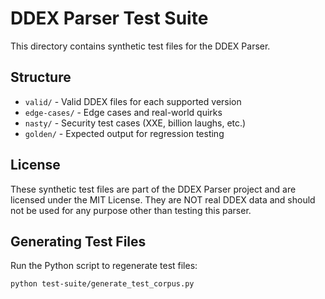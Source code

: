 # DDEX Parser Test Suite

This directory contains synthetic test files for the DDEX Parser.

## Structure

- `valid/` - Valid DDEX files for each supported version
- `edge-cases/` - Edge cases and real-world quirks
- `nasty/` - Security test cases (XXE, billion laughs, etc.)
- `golden/` - Expected output for regression testing

## License

These synthetic test files are part of the DDEX Parser project and are
licensed under the MIT License. They are NOT real DDEX data and should
not be used for any purpose other than testing this parser.

## Generating Test Files

Run the Python script to regenerate test files:

```bash
python test-suite/generate_test_corpus.py
```
